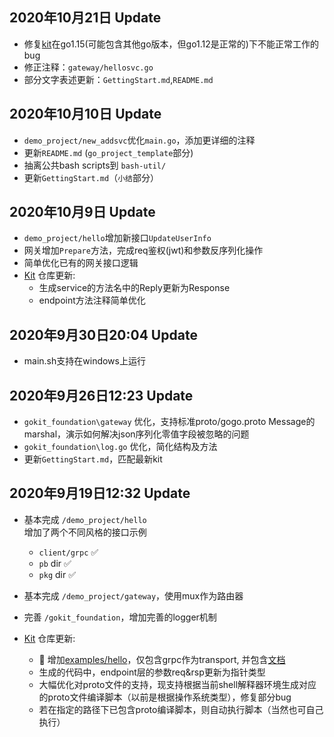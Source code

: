 ## 2020年10月21日 Update
- 修复[kit][1]在go1.15(可能包含其他go版本，但go1.12是正常的)下不能正常工作的bug
- 修正注释：`gateway/hellosvc.go`
- 部分文字表述更新：`GettingStart.md`,`README.md`

## 2020年10月10日 Update
- `demo_project/new_addsvc`优化`main.go`，添加更详细的注释
- 更新`README.md` (`go_project_template`部分)
- 抽离公共bash scripts到 `bash-util/`
- 更新`GettingStart.md`（`小结`部分）

## 2020年10月9日 Update
- `demo_project/hello`增加新接口`UpdateUserInfo`
- 网关增加`Prepare`方法，完成req鉴权(jwt)和参数反序列化操作
- 简单优化已有的网关接口逻辑
- [Kit][1] 仓库更新:
    -   生成service的方法名中的Reply更新为Response
    -   endpoint方法注释简单优化

## 2020年9月30日20:04 Update
-  main.sh支持在windows上运行

## 2020年9月26日12:23 Update
- `gokit_foundation\gateway` 优化，支持标准proto/gogo.proto Message的marshal，演示如何解决json序列化零值字段被忽略的问题
- `gokit_foundation\log.go` 优化，简化结构及方法
- 更新`GettingStart.md`，匹配最新kit

## 2020年9月19日12:32 Update 
- 基本完成 `/demo_project/hello`  
    增加了两个不同风格的接口示例
    - `client/grpc` :white_check_mark:
    - `pb` dir :white_check_mark:
    - `pkg` dir :white_check_mark:
- 基本完成 `/demo_project/gateway`，使用mux作为路由器
- 完善 `/gokit_foundation`，增加完善的logger机制

- [Kit][1] 仓库更新:
    -   :tada: 增加[examples/hello][2]，仅包含grpc作为transport, 并包含[文档][3]
    -   生成的代码中，endpoint层的参数req&rsp更新为指针类型
    -   大幅优化对proto文件的支持，现支持根据当前shell解释器环境生成对应的proto文件编译脚本（以前是根据操作系统类型），修复部分bug
    -   若在指定的路径下已包含proto编译脚本，则自动执行脚本（当然也可自己执行）
 
 
[1]:https://github.com/chaseSpace/kit
[2]:https://github.com/chaseSpace/kit/tree/master/examples
[3]:https://github.com/chaseSpace/kit/blob/master/examples/hellosvc_doc.md